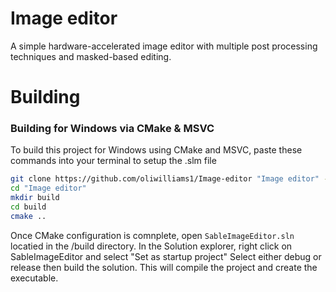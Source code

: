 # Image editor
A simple hardware-accelerated image editor with multiple post processing techniques and masked-based editing.

# Building

### Building for Windows via CMake & MSVC
To build this project for Windows using CMake and MSVC, paste these commands into your terminal to setup the .slm file
```bash
git clone https://github.com/oliwilliams1/Image-editor "Image editor" --recursive
cd "Image editor"
mkdir build
cd build
cmake ..
```
Once CMake configuration is comnplete, open ```SableImageEditor.sln``` locatied in the /build directory.
In the Solution explorer, right click on SableImageEditor and select "Set as startup project"
Select either debug or release then build the solution. This will compile the project and create the executable.
